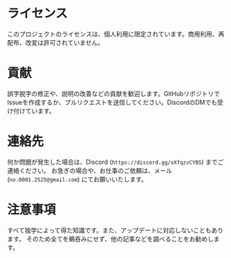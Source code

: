 # ライセンス

このプロジェクトのライセンスは、個人利用に限定されています。商用利用、再配布、改変は許可されていません。

# 貢献

誤字脱字の修正や、説明の改善などの貢献を歓迎します。GitHubリポジトリでIssueを作成するか、プルリクエストを送信してください。DiscordのDMでも受け付けています。

# 連絡先

何か問題が発生した場合は、Discord (`https://discord.gg/xXfqzvCYBS`) までご連絡ください。
お急ぎの場合や、お仕事のご依頼は、メール (`no.0001.2525@gmail.com`) にてお願いいたします。

# 注意事項

すべて独学によって得た知識です。また、アップデートに対応しないこともあります。
そのため全てを鵜吞みにせず、他の記事などを調べることをお勧めします。
